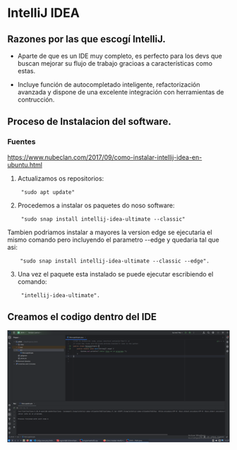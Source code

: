 # IntelliJ IDEA

## Razones por las que escogí IntelliJ.

- Aparte de que es un IDE muy completo, es perfecto para los devs que buscan mejorar su flujo de trabajo gracioas a características como estas.

- Incluye función de autocompletado inteligente, refactorización avanzada y dispone de una excelente integración con herramientas de contrucción.

## Proceso de Instalacion del software.

### Fuentes

https://www.nubeclan.com/2017/09/como-instalar-intellij-idea-en-ubuntu.html

1. Actualizamos os repositorios:
        
        "sudo apt update"

2. Procedemos a instalar os paquetes do noso software:
        
        "sudo snap install intellij-idea-ultimate --classic"

 Tambien podriamos instalar a mayores la version edge se ejecutaria el mismo comando pero incluyendo el parametro --edge y quedaria tal que asi:
 
        
        "sudo snap install intellij-idea-ultimate --classic --edge".

3. Una vez el paquete esta instalado se puede ejecutar escribiendo el comando:

        "intellij-idea-ultimate".

## Creamos el codigo dentro del IDE
       
![alt](./img/ProgramaIDE.png)